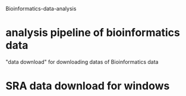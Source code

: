 Bioinformatics-data-analysis
# analysis pipeline of bioinformatics data
"data download" for downloading datas of Bioinformatics data
# SRA data download for windows
